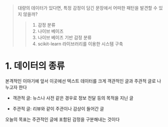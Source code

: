 
> 대량의 데이터가 있다면, 특정 감정이 담긴 문장에서 어떠한 패턴을 발견할 수 있지 않을까?
> 
>> 1. 감정 분류
>> 2. 나이브 베이즈
>> 3. 나이브 베이즈 기반 감정 분류
>> 4. scikit-learn 라이브러리를 이용한 시스템 구축

# 1. 데이터의 종류

본격적인 이야기에 앞서 이곳에선 텍스트 데이터를 크게 객관적인 글과 주관적 글로 나누고자 한다

- 객관적 글:
	뉴스나 사전 같은 경우로 정보 전달 등의 목적을 지닌 글

- 주관적 글:
	리뷰와 같이 주관이나 감상이 들어간 글

오늘의 목표는 주관적인 글에 포함된 감정을 구분해내는 것이다